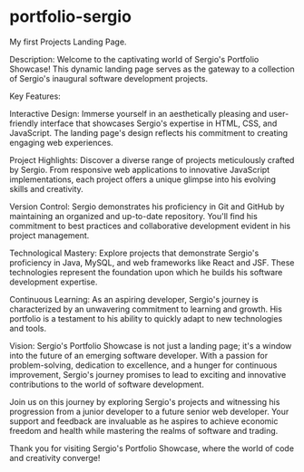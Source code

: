 # portfolio-sergio

My first Projects Landing Page.

Description:
Welcome to the captivating world of Sergio's Portfolio Showcase! This dynamic landing page serves as the gateway to a collection of Sergio's inaugural software development projects.

Key Features:

Interactive Design: Immerse yourself in an aesthetically pleasing and user-friendly interface that showcases Sergio's expertise in HTML, CSS, and JavaScript. The landing page's design reflects his commitment to creating engaging web experiences.

Project Highlights: Discover a diverse range of projects meticulously crafted by Sergio. From responsive web applications to innovative JavaScript implementations, each project offers a unique glimpse into his evolving skills and creativity.

Version Control: Sergio demonstrates his proficiency in Git and GitHub by maintaining an organized and up-to-date repository. You'll find his commitment to best practices and collaborative development evident in his project management.

Technological Mastery: Explore projects that demonstrate Sergio's proficiency in Java, MySQL, and web frameworks like React and JSF. These technologies represent the foundation upon which he builds his software development expertise.

Continuous Learning: As an aspiring developer, Sergio's journey is characterized by an unwavering commitment to learning and growth. His portfolio is a testament to his ability to quickly adapt to new technologies and tools.

Vision:
Sergio's Portfolio Showcase is not just a landing page; it's a window into the future of an emerging software developer. With a passion for problem-solving, dedication to excellence, and a hunger for continuous improvement, Sergio's journey promises to lead to exciting and innovative contributions to the world of software development.

Join us on this journey by exploring Sergio's projects and witnessing his progression from a junior developer to a future senior web developer. Your support and feedback are invaluable as he aspires to achieve economic freedom and health while mastering the realms of software and trading.

Thank you for visiting Sergio's Portfolio Showcase, where the world of code and creativity converge!


